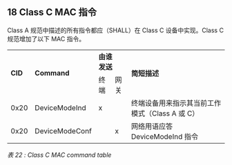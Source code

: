 ## 18 Class C MAC 指令


Class A 规范中描述的所有指令都应（SHALL）在 Class C 设备中实现。Class C 规范增加了以下 MAC 指令。

<table class="lora-table">
   <tr>
      <td rowspan="2" ><b>CID</b></td>
      <td rowspan="2" ><b>Command</b></td>
      <td colspan="2" ><b>由谁<br/>发送</b></td>
      <td rowspan="2" ><b>简短描述</b></td>
   </tr>
   <tr>
      <td>终端</td>
      <td>网关</td>
   </tr>
   <tr>
      <td>0x20</td>
      <td class="td-cmd">DeviceModeInd</td>
      <td>x</td>
      <td></td>
      <td class="td-cmd-desc">终端设备用来指示其当前工作模式（Class A 或 C）</td>
   </tr>
   <tr>
      <td>0x20</td>
      <td class="td-cmd">DeviceModeConf</td>
      <td></td>
      <td>x</td>
      <td class="td-cmd-desc">网络用语应答 DeviceModeInd 指令</td>
   </tr>
</table>

*表 22 : Class C MAC command table*


